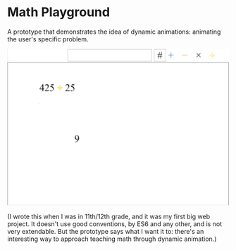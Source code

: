 # Math Playground
A prototype that demonstrates the idea of dynamic animations: animating the user's specific problem.

![](multiplicationgif.gif)


(I wrote this when I was in 11th/12th grade, and it was my first big web project. It doesn't use good conventions, by ES6 and any other, and is not very extendable. But the prototype says what I want it to: there's an interesting way to approach teaching math through dynamic animation.)
